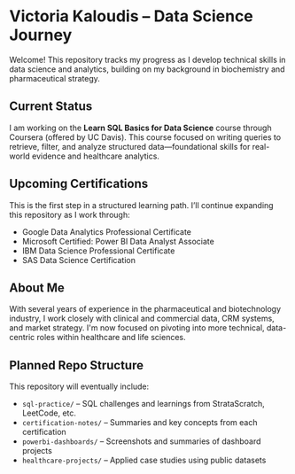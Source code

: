 # Victoria Kaloudis – Data Science Journey

Welcome! This repository tracks my progress as I develop technical skills in data science and analytics, building on my background in biochemistry and pharmaceutical strategy.

## Current Status
I am working on the **Learn SQL Basics for Data Science** course through Coursera (offered by UC Davis). This course focused on writing queries to retrieve, filter, and analyze structured data—foundational skills for real-world evidence and healthcare analytics.

## Upcoming Certifications
This is the first step in a structured learning path. I’ll continue expanding this repository as I work through:

- Google Data Analytics Professional Certificate
- Microsoft Certified: Power BI Data Analyst Associate
- IBM Data Science Professional Certificate
- SAS Data Science Certification

## About Me
With several years of experience in the pharmaceutical and biotechnology industry, I work closely with clinical and commercial data, CRM systems, and market strategy. I'm now focused on pivoting into more technical, data-centric roles within healthcare and life sciences.

## Planned Repo Structure
This repository will eventually include:
- `sql-practice/` – SQL challenges and learnings from StrataScratch, LeetCode, etc.
- `certification-notes/` – Summaries and key concepts from each certification
- `powerbi-dashboards/` – Screenshots and summaries of dashboard projects
- `healthcare-projects/` – Applied case studies using public datasets
